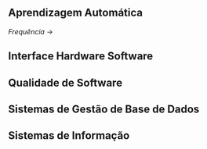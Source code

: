 ## Aprendizagem Automática
 *Frequência* -> 
## Interface Hardware Software

## Qualidade de Software

## Sistemas de Gestão de Base de Dados

## Sistemas de Informação

